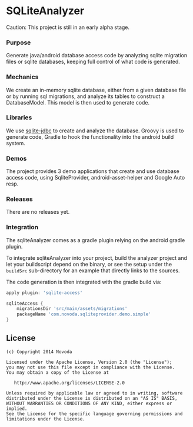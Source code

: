 # SQLiteAnalyzer
Caution: This project is still in an early alpha stage.

### Purpose
Generate java/android database access code by analyzing sqlite migration files or sqlite databases, keeping full control of what
code is generated.

### Mechanics
We create an in-memory sqlite database, either from a given database file or by running sql migrations, and analyze its tables to construct a DatabaseModel.
This model is then used to generate code.

### Libraries
We use [sqlite-jdbc](https://bitbucket.org/xerial/sqlite-jdbc) to create and analyze the database.
Groovy is used to generate code, Gradle to hook the functionality into the android build system.

### Demos
The project provides 3 demo applications that create and use database access code, using SqliteProvider, android-asset-helper and Google Auto resp.

### Releases
There are no releases yet.

### Integration
The sqliteAnalyzer comes as a gradle plugin relying on the android gradle plugin.

To integrate sqliteAnalyzer into your project, build the analyzer project and let your buildscript depend on the binary,
or see the setup under the `buildSrc` sub-directory for an example that directly links to the sources.

The code generation is then integrated with the gradle build via:

```groovy
apply plugin: 'sqlite-access'

sqliteAccess {
    migrationsDir 'src/main/assets/migrations'
    packageName 'com.novoda.sqliteprovider.demo.simple'
}
```

License
-------

    (c) Copyright 2014 Novoda

    Licensed under the Apache License, Version 2.0 (the "License");
    you may not use this file except in compliance with the License.
    You may obtain a copy of the License at

       http://www.apache.org/licenses/LICENSE-2.0

    Unless required by applicable law or agreed to in writing, software
    distributed under the License is distributed on an "AS IS" BASIS,
    WITHOUT WARRANTIES OR CONDITIONS OF ANY KIND, either express or implied.
    See the License for the specific language governing permissions and
    limitations under the License.

